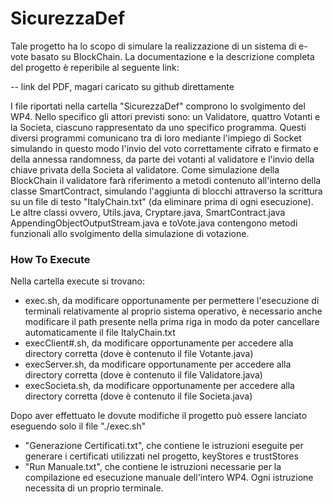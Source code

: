 # SicurezzaDef

Tale progetto ha lo scopo di simulare la realizzazione di un sistema di e-vote basato su BlockChain. La documentazione e la descrizione completa del progetto è reperibile al seguente link:

-- link del PDF, magari caricato su github direttamente

I file riportati nella cartella "SicurezzaDef" comprono lo svolgimento del WP4. Nello specifico gli attori previsti sono: un Validatore, quattro Votanti e la Societa, ciascuno rappresentato da uno specifico programma. Questi diversi programmi comunicano tra di loro mediante l'impiego di Socket simulando in questo modo l'invio del voto correttamente cifrato e firmato e della annessa randomness, da parte dei votanti al validatore e l'invio della chiave privata della Societa al validatore. Come simulazione della BlockChain il validatore farà riferimento a metodi contenuto all'interno della classe SmartContract, simulando l'aggiunta di blocchi attraverso la scrittura su un file di testo "ItalyChain.txt" (da eliminare prima di ogni esecuzione).
Le altre classi ovvero, Utils.java, Cryptare.java, SmartContract.java AppendingObjectOutputStream.java e toVote.java contengono metodi funzionali allo svolgimento della simulazione di votazione.

### How To Execute

Nella cartella execute si trovano:

- exec.sh, da modificare opportunamente per permettere l'esecuzione di terminali relativamente al proprio sistema operativo, è necessario anche modificare il path presente nella prima riga in modo da poter cancellare automaticamente il file ItalyChain.txt
- execClient#.sh, da modificare opportunamente per accedere alla directory corretta (dove è contenuto il file Votante.java)
- execServer.sh, da modificare opportunamente per accedere alla directory corretta (dove è contenuto il file Validatore.java)
- execSocieta.sh, da modificare opportunamente per accedere alla directory corretta (dove è contenuto il file Societa.java)

Dopo aver effettuato le dovute modifiche il progetto può essere lanciato eseguendo solo il file "./exec.sh"

- "Generazione Certificati.txt", che contiene le istruzioni eseguite per generare i certificati utilizzati nel progetto, keyStores e trustStores
- "Run Manuale.txt", che contiene le istruzioni necessarie per la compilazione ed esecuzione manuale dell'intero WP4. Ogni istruzione necessita di un proprio terminale.

